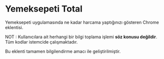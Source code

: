 # Yemeksepeti Total

Yemeksepeti uygulamasında ne kadar harcama yaptığınızı gösteren Chrome eklentisi.

NOT : Kullanıcılara ait herhangi bir bilgi toplama işlemi **söz konusu değildir**. Tüm kodlar istemcide çalışmaktadır. 

Bu eklenti tamamen bilgilendirme amacı ile geliştirilmiştir.